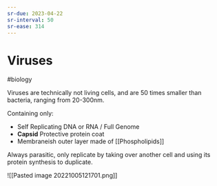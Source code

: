 ```yaml
---
sr-due: 2023-04-22
sr-interval: 50
sr-ease: 314
---
```

# Viruses
#biology 

Viruses are technically not living cells, and are 50 times smaller than bacteria, ranging from 20-300nm.

Containing only:
- Self Replicating DNA or RNA / Full Genome
- **Capsid** Protective protein coat
- Membraneish outer layer made of [[Phospholipids]] 

Always parasitic, only replicate by taking over another cell and using its protein synthesis to duplicate. 

![[Pasted image 20221005121701.png]]
